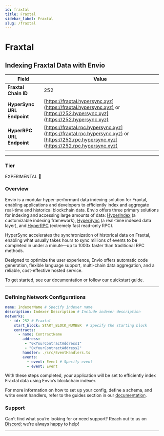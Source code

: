 ```yaml
---
id: fraxtal
title: Fraxtal
sidebar_label: Fraxtal
slug: /fraxtal
---
```


# Fraxtal

## Indexing Fraxtal Data with Envio

| **Field**                     | **Value**                                                                                          |
|-------------------------------|----------------------------------------------------------------------------------------------------|
| **Fraxtal Chain ID**     | 252                                                                                            |
| **HyperSync URL Endpoint**    | [https://fraxtal.hypersync.xyz](https://fraxtal.hypersync.xyz) or [https://252.hypersync.xyz](https://252.hypersync.xyz) |
| **HyperRPC URL Endpoint**     | [https://fraxtal.rpc.hypersync.xyz](https://fraxtal.rpc.hypersync.xyz) or [https://252.rpc.hypersync.xyz](https://252.rpc.hypersync.xyz) |

---

### Tier

EXPERIMENTAL 🧪

### Overview

Envio is a modular hyper-performant data indexing solution for Fraxtal, enabling applications and developers to efficiently index and aggregate real-time and historical blockchain data. Envio offers three primary solutions for indexing and accessing large amounts of data: [HyperIndex](/docs/HyperIndex/overview) (a customizable indexing framework), [HyperSync](/docs/HyperSync/overview) (a real-time indexed data layer), and [HyperRPC](/docs/HyperSync/overview-hyperrpc) (extremely fast read-only RPC).

HyperSync accelerates the synchronization of historical data on Fraxtal, enabling what usually takes hours to sync millions of events to be completed in under a minute—up to 1000x faster than traditional RPC methods.

Designed to optimize the user experience, Envio offers automatic code generation, flexible language support, multi-chain data aggregation, and a reliable, cost-effective hosted service.

To get started, see our documentation or follow our quickstart [guide](/docs/HyperIndex/contract-import).

---

### Defining Network Configurations

```yaml
name: IndexerName # Specify indexer name
description: Indexer Description # Include indexer description
networks:
  - id: 252 # Fraxtal  
    start_block: START_BLOCK_NUMBER  # Specify the starting block
    contracts:
      - name: ContractName
        address:
         - "0xYourContractAddress1"
         - "0xYourContractAddress2"
        handler: ./src/EventHandlers.ts
        events:
          - event: Event # Specify event
          - event: Event
```

With these steps completed, your application will be set to efficiently index Fraxtal data using Envio’s blockchain indexer.

For more information on how to set up your config, define a schema, and write event handlers, refer to the guides section in our [documentation](/docs/HyperIndex/configuration-file).

### Support

Can’t find what you’re looking for or need support? Reach out to us on [Discord](https://discord.com/invite/Q9qt8gZ2fX); we’re always happy to help!

---
